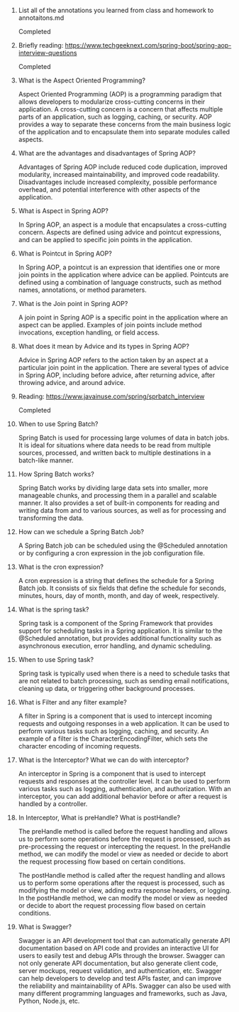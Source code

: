 1. List all of the annotations you learned from class and homework to annotaitons.md
    
   Completed

2. Briefly reading: https://www.techgeeknext.com/spring-boot/spring-aop-interview-questions
   
   Completed

3. What is the Aspect Oriented Programming?
   
    Aspect Oriented Programming (AOP) is a programming paradigm that allows developers to modularize cross-cutting concerns in their application. A cross-cutting concern is a concern that affects multiple parts of an application, such as logging, caching, or security. AOP provides a way to separate these concerns from the main business logic of the application and to encapsulate them into separate modules called aspects.

4. What are the advantages and disadvantages of Spring AOP?

    Advantages of Spring AOP include reduced code duplication, improved modularity, increased maintainability, and improved code readability. Disadvantages include increased complexity, possible performance overhead, and potential interference with other aspects of the application.

5. What is Aspect in Spring AOP?

    In Spring AOP, an aspect is a module that encapsulates a cross-cutting concern. Aspects are defined using advice and pointcut expressions, and can be applied to specific join points in the application.

6. What is Pointcut in Spring AOP?

    In Spring AOP, a pointcut is an expression that identifies one or more join points in the application where advice can be applied. Pointcuts are defined using a combination of language constructs, such as method names, annotations, or method parameters.

7. What is the Join point in Spring AOP?

    A join point in Spring AOP is a specific point in the application where an aspect can be applied. Examples of join points include method invocations, exception handling, or field access.

8. What does it mean by Advice and its types in Spring AOP?

    Advice in Spring AOP refers to the action taken by an aspect at a particular join point in the application. There are several types of advice in Spring AOP, including before advice, after returning advice, after throwing advice, and around advice.

9.  Reading: https://www.javainuse.com/spring/sprbatch_interview

    Completed

10. When to use Spring Batch?

    Spring Batch is used for processing large volumes of data in batch jobs. It is ideal for situations where data needs to be read from multiple sources, processed, and written back to multiple destinations in a batch-like manner.

11. How Spring Batch works?

    Spring Batch works by dividing large data sets into smaller, more manageable chunks, and processing them in a parallel and scalable manner. It also provides a set of built-in components for reading and writing data from and to various sources, as well as for processing and transforming the data.

12. How can we schedule a Spring Batch Job?

    A Spring Batch job can be scheduled using the @Scheduled annotation or by configuring a cron expression in the job configuration file.

13. What is the cron expression?

    A cron expression is a string that defines the schedule for a Spring Batch job. It consists of six fields that define the schedule for seconds, minutes, hours, day of month, month, and day of week, respectively.

14. What is the spring task?

    Spring task is a component of the Spring Framework that provides support for scheduling tasks in a Spring application. It is similar to the @Scheduled annotation, but provides additional functionality such as asynchronous execution, error handling, and dynamic scheduling.

15. When to use Spring task? 

    Spring task is typically used when there is a need to schedule tasks that are not related to batch processing, such as sending email notifications, cleaning up data, or triggering other background processes.

16. What is Filter and any filter example?

    A filter in Spring is a component that is used to intercept incoming requests and outgoing responses in a web application. It can be used to perform various tasks such as logging, caching, and security. An example of a filter is the CharacterEncodingFilter, which sets the character encoding of incoming requests.

17. What is the Interceptor? What we can do with interceptor?

    An interceptor in Spring is a component that is used to intercept requests and responses at the controller level. It can be used to perform various tasks such as logging, authentication, and authorization. With an interceptor, you can add additional behavior before or after a request is handled by a controller.

18. In Interceptor, What is preHandle? What is postHandle?

    The preHandle method is called before the request handling and allows us to perform some operations before the request is processed, such as pre-processing the request or intercepting the request. In the preHandle method, we can modify the model or view as needed or decide to abort the request processing flow based on certain conditions.

    The postHandle method is called after the request handling and allows us to perform some operations after the request is processed, such as modifying the model or view, adding extra response headers, or logging. In the postHandle method, we can modify the model or view as needed or decide to abort the request processing flow based on certain conditions.

19. What is Swagger?

    Swagger is an API development tool that can automatically generate API documentation based on API code and provides an interactive UI for users to easily test and debug APIs through the browser. Swagger can not only generate API documentation, but also generate client code, server mockups, request validation, and authentication, etc. Swagger can help developers to develop and test APIs faster, and can improve the reliability and maintainability of APIs. Swagger can also be used with many different programming languages and frameworks, such as Java, Python, Node.js, etc.